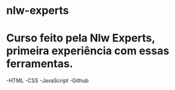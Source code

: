 # nlw-experts
# Curso feito pela Nlw Experts, primeira experiência com essas ferramentas.

-HTML
-CSS
-JavaScript
-Github
